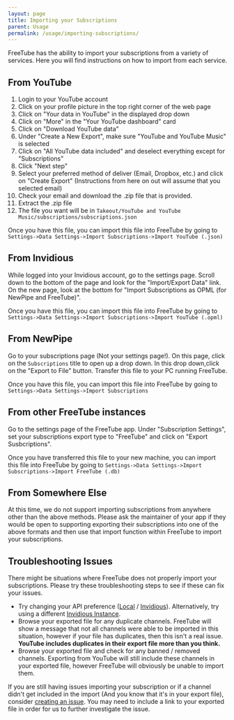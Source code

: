 ```yaml
---
layout: page
title: Importing your Subscriptions
parent: Usage
permalink: /usage/importing-subscriptions/
---
```


FreeTube has the ability to import your subscriptions from a variety of services. Here you will find instructions on how to import from each service.

## From YouTube

1. Login to your YouTube account
2. Click on your profile picture in the top right corner of the web page
3. Click on "Your data in YouTube" in the displayed drop down
4. Click on "More" in the "Your YouTube dashboard" card
5. Click on "Download YouTube data"
6. Under "Create a New Export", make sure "YouTube and YouTube Music" is selected
7. Click on "All YouTube data included" and deselect everything except for "Subscriptions"
8. Click "Next step"
9. Select your preferred method of deliver (Email, Dropbox, etc.) and click on "Create Export" (Instructions from here on out will assume that you selected email)
10. Check your email and download the .zip file that is provided.
11. Extract the .zip file
12. The file you want will be in `Takeout/YouTube and YouTube Music/subscriptions/subscriptions.json`

Once you have this file, you can import this file into FreeTube by going to `Settings->Data Settings->Import Subscriptions->Import YouTube (.json)`

## From Invidious

While logged into your Invidious account, go to the settings page. Scroll down to the bottom of the page and look for the "Import/Export Data" link. On the new page, look at the bottom for "Import Subscriptions as OPML (for NewPipe and FreeTube)".

Once you have this file, you can import this file into FreeTube by going to `Settings->Data Settings->Import Subscriptions->Import YouTube (.opml)`

## From NewPipe

Go to your subscriptions page (Not your settings page!). On this page, click on the `Subscriptions` title to open up a drop down. In this drop down,click on the "Export to File" button. Transfer this file to your PC running FreeTube.

Once you have this file, you can import this file into FreeTube by going to `Settings->Data Settings->Import Subscriptions`

## From other FreeTube instances

Go to the settings page of the FreeTube app. Under "Subscription Settings", set your subscriptions export type to "FreeTube" and click on "Export Susbcriptions".

Once you have transferred this file to your new machine, you can import this file into FreeTube by going to `Settings->Data Settings->Import Subscriptions->Import FreeTube (.db)`

## From Somewhere Else

At this time, we do not support importing subscriptions from anywhere other than the above methods. Please ask the maintainer of your app if they would be open to supporting exporting their subscriptions into one of the above formats and then use that import function within FreeTube to import your subscriptions.

## Troubleshooting Issues

There might be situations where FreeTube does not properly import your subscriptions. Please try these troubleshooting steps to see if these can fix your issues.

- Try changing your API preference ([Local](/usage/local-api) / [Invidious](/usage/invidious-api)). Alternatively, try using a different [Invidious Instance](https://api.invidious.io/).
- Browse your exported file for any duplicate channels. FreeTube will show a message that not all channels were able to be imported in this situation, however if your file has duplicates, then this isn't a real issue. **YouTube includes duplicates in their export file more than you think.**
- Browse your exported file and check for any banned / removed channels. Exporting from YouTube will still include these channels in your exported file, however FreeTube will obviously be unable to import them.

If you are still having issues importing your subscription or if a channel didn't get included in the import (And you know that it's in your export file), consider [creating an issue](/community/creating-an-issue). You may need to include a link to your exported file in order for us to further investigate the issue.
